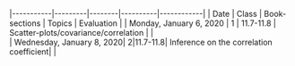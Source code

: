 |-----------|---------|--------|----------|------------|
| Date	| Class | Book-sections |	Topics	| Evaluation |
| Monday, January 6, 2020	| 1 |	11.7-11.8	| Scatter-plots/covariance/correlation | |	
| Wednesday, January 8, 2020| 	2|11.7-11.8|	Inference on the correlation coefficient| |	
